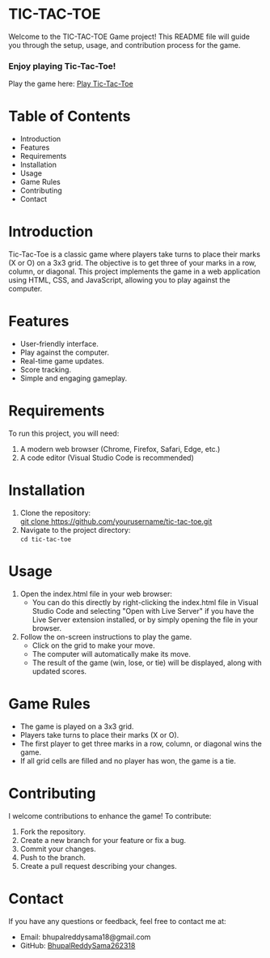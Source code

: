 # TIC-TAC-TOE

<p>Welcome to the TIC-TAC-TOE Game project! This README file will guide you through the setup, usage, and contribution process for the game.</p>

<h3>Enjoy playing Tic-Tac-Toe!</h3>

<p>Play the game here: <a href="https://bhupalreddysama262318.github.io/TIC-TAC-TOE/" target="_blank">Play Tic-Tac-Toe</a></p>

<h1>Table of Contents</h1>
<ul>
  <li>Introduction</li>
  <li>Features</li>
  <li>Requirements</li>
  <li>Installation</li>
  <li>Usage</li>
  <li>Game Rules</li>
  <li>Contributing</li>
  <li>Contact</li>
</ul>

<h1>Introduction</h1>
<p>Tic-Tac-Toe is a classic game where players take turns to place their marks (X or O) on a 3x3 grid. The objective is to get three of your marks in a row, column, or diagonal. This project implements the game in a web application using HTML, CSS, and JavaScript, allowing you to play against the computer.</p>

<h1>Features</h1>
<ul>
  <li>User-friendly interface.</li>
  <li>Play against the computer.</li>
  <li>Real-time game updates.</li>
  <li>Score tracking.</li>
  <li>Simple and engaging gameplay.</li>
</ul>

<h1>Requirements</h1>
<p>To run this project, you will need:</p>
<ol>
  <li>A modern web browser (Chrome, Firefox, Safari, Edge, etc.)</li>
  <li>A code editor (Visual Studio Code is recommended)</li>
</ol>

<h1>Installation</h1>
<ol>
  <li>Clone the repository:<br>
    <a href="https://github.com/BhupalReddySama262318/TIC-TAC-TOE.git" target="_blank">git clone https://github.com/yourusername/tic-tac-toe.git</a></li>
  <li>Navigate to the project directory:<br>
    <code>cd tic-tac-toe</code></li>
</ol>

<h1>Usage</h1>
<ol>
  <li>Open the index.html file in your web browser:
    <ul>
      <li>You can do this directly by right-clicking the index.html file in Visual Studio Code and selecting "Open with Live Server" if you have the Live Server extension installed, or by simply opening the file in your browser.</li>
    </ul>
  </li>

  <li>Follow the on-screen instructions to play the game.
    <ul>
      <li>Click on the grid to make your move.</li>
      <li>The computer will automatically make its move.</li>
      <li>The result of the game (win, lose, or tie) will be displayed, along with updated scores.</li>
    </ul>
  </li>
</ol>

<h1>Game Rules</h1>
<ul>
  <li>The game is played on a 3x3 grid.</li>
  <li>Players take turns to place their marks (X or O).</li>
  <li>The first player to get three marks in a row, column, or diagonal wins the game.</li>
  <li>If all grid cells are filled and no player has won, the game is a tie.</li>
</ul>

<h1>Contributing</h1>
<p>I welcome contributions to enhance the game! To contribute:</p>
<ol>
  <li>Fork the repository.</li>
  <li>Create a new branch for your feature or fix a bug.</li>
  <li>Commit your changes.</li>
  <li>Push to the branch.</li>
  <li>Create a pull request describing your changes.</li>
</ol>

<h1>Contact</h1>
<p>If you have any questions or feedback, feel free to contact me at:</p>
<ul>
  <li>Email: bhupalreddysama18@gmail.com</li>
  <li>GitHub: <a href="https://github.com/BhupalReddySama262318" target="_blank">BhupalReddySama262318</a></li>
</ul>
